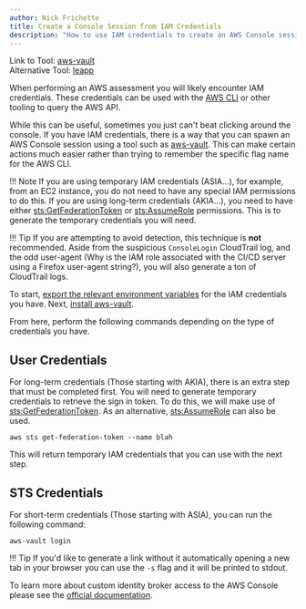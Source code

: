 ```yaml
---
author: Nick Frichette
title: Create a Console Session from IAM Credentials
description: "How to use IAM credentials to create an AWS Console session."
---
```


Link to Tool: [aws-vault](https://github.com/99designs/aws-vault)  
Alternative Tool: [leapp](https://github.com/Noovolari/leapp)

When performing an AWS assessment you will likely encounter IAM credentials. These credentials can be used with the [AWS CLI](/aws/general-knowledge/using_stolen_iam_credentials/#working-with-the-keys) or other tooling to query the AWS API. 

While this can be useful, sometimes you just can't beat clicking around the console. If you have IAM credentials, there is a way that you can spawn an AWS Console session using a tool such as [aws-vault](https://github.com/99designs/aws-vault). This can make certain actions much easier rather than trying to remember the specific flag name for the AWS CLI.

!!! Note
    If you are using temporary IAM credentials (ASIA...), for example, from an EC2 instance, you do not need to have any special IAM permissions to do this. If you are using long-term credentials (AKIA...), you need to have either [sts:GetFederationToken](https://awscli.amazonaws.com/v2/documentation/api/latest/reference/sts/get-federation-token.html) or [sts:AssumeRole](https://awscli.amazonaws.com/v2/documentation/api/latest/reference/sts/assume-role.html) permissions. This is to generate the temporary credentials you will need.

!!! Tip
    If you are attempting to avoid detection, this technique is **not** recommended. Aside from the suspicious `ConsoleLogin` CloudTrail log, and the odd user-agent (Why is the IAM role associated with the CI/CD server using a Firefox user-agent string?), you will also generate a ton of CloudTrail logs.

To start, [export the relevant environment variables](/aws/general-knowledge/using_stolen_iam_credentials/#working-with-the-keys) for the IAM credentials you have. Next, [install aws-vault](https://github.com/99designs/aws-vault#installing).

From here, perform the following commands depending on the type of credentials you have.

## User Credentials

For long-term credentials (Those starting with AKIA), there is an extra step that must be completed first. You will need to generate temporary credentials to retrieve the sign in token. To do this, we will make use of [sts:GetFederationToken](https://awscli.amazonaws.com/v2/documentation/api/latest/reference/sts/get-federation-token.html). As an alternative, [sts:AssumeRole](https://awscli.amazonaws.com/v2/documentation/api/latest/reference/sts/assume-role.html) can also be used.

```
aws sts get-federation-token --name blah
```

This will return temporary IAM credentials that you can use with the next step.

## STS Credentials

For short-term credentials (Those starting with ASIA), you can run the following command:

```
aws-vault login
```

!!! Tip
    If you'd like to generate a link without it automatically opening a new tab in your browser you can use the `-s` flag and it will be printed to stdout.

To learn more about custom identity broker access to the AWS Console please see the [official documentation](https://docs.aws.amazon.com/IAM/latest/UserGuide/id_roles_providers_enable-console-custom-url.html).